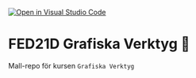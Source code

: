 [![Open in Visual Studio Code](https://classroom.github.com/assets/open-in-vscode-c66648af7eb3fe8bc4f294546bfd86ef473780cde1dea487d3c4ff354943c9ae.svg)](https://classroom.github.com/online_ide?assignment_repo_id=8467529&assignment_repo_type=AssignmentRepo)
# FED21D Grafiska Verktyg 🎨
Mall-repo för kursen `Grafiska Verktyg`
